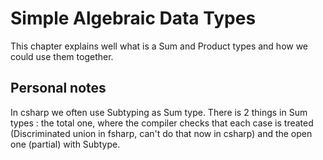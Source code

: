 # Simple Algebraic Data Types

This chapter explains well what is a Sum and Product types and how we could use them together.

## Personal notes
In csharp we often use Subtyping as Sum type. There is 2 things in Sum types : the total one, where the compiler checks that
each case is treated (Discriminated union in fsharp, can't do that now in csharp) and the open one (partial) with Subtype.